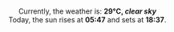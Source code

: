 <p  align="center"><br/>Currently, the weather is: <b> 29°C, <i>clear sky</i></b></br>Today, the sun rises at <b>05:47</b> and sets at <b>18:37</b>.</p>